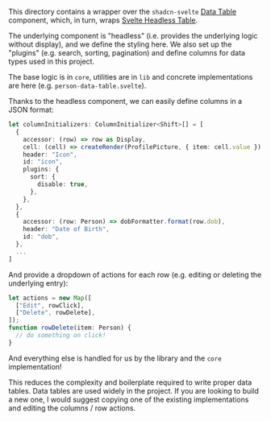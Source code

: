 This directory contains a wrapper over the `shadcn-svelte` [Data Table](https://www.shadcn-svelte.com/docs/components/data-table) component,
which, in turn, wraps [Svelte Headless Table](https://svelte-headless-table.bryanmylee.com/).

The underlying component is "headless" (i.e. provides the underlying logic without display), and we define the styling here.
We also set up the "plugins" (e.g. search, sorting, pagination) and define columns for data types used in this project.

The base logic is in `core`, utilities are in `lib` and concrete implementations are here (e.g. `person-data-table.svelte`).

Thanks to the headless component, we can easily define columns in a JSON format:

```typescript
let columnInitializers: ColumnInitializer<Shift>[] = [
  {
    accessor: (row) => row as Display,
    cell: (cell) => createRender(ProfilePicture, { item: cell.value }),
    header: "Icon",
    id: "icon",
    plugins: {
      sort: {
        disable: true,
      },
    },
  },
  {
    accessor: (row: Person) => dobFormatter.format(row.dob),
    header: "Date of Birth",
    id: "dob",
  },
  ...
]
```

And provide a dropdown of actions for each row (e.g. editing or deleting the underlying entry):

```typescript
let actions = new Map([
  ["Edit", rowClick],
  ["Delete", rowDelete],
]);
function rowDelete(item: Person) {
  // do something on click!
}
```

And everything else is handled for us by the library and the `core` implementation!

This reduces the complexity and boilerplate required to write proper data tables.
Data tables are used widely in the project. If you are looking to build a new one, I would suggest copying one of the existing implementations and editing the columns / row actions.
